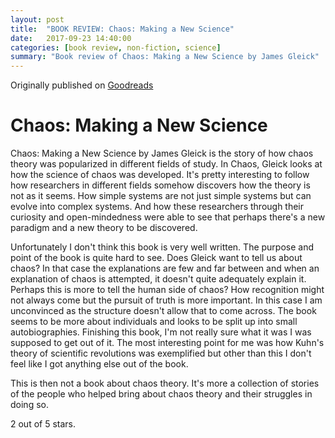 ```yaml
---
layout: post
title:  "BOOK REVIEW: Chaos: Making a New Science"
date:   2017-09-23 14:40:00
categories: [book review, non-fiction, science]
summary: "Book review of Chaos: Making a New Science by James Gleick"
---
```

Originally published on [Goodreads](https://www.goodreads.com/review/show/1119983114)

# Chaos: Making a New Science

Chaos: Making a New Science by James Gleick is the story of how chaos theory was popularized in different fields of study. 
In Chaos, Gleick looks at how the science of chaos was developed. It's pretty interesting to follow how researchers in different fields somehow discovers how the theory is not as it seems. How simple systems are not just simple systems but can evolve into complex systems. And how these researchers through their curiosity and open-mindedness were able to see that perhaps there's a new paradigm and a new theory to be discovered.

Unfortunately I don't think this book is very well written. The purpose and point of the book is quite hard to see. Does Gleick want to tell us about chaos? In that case the explanations are few and far between and when an explanation of chaos is attempted, it doesn't quite adequately explain it. Perhaps this is more to tell the human side of chaos? How recognition might not always come but the pursuit of truth is more important. In this case I am unconvinced as the structure doesn't allow that to come across. The book seems to be more about individuals and looks to be split up into small autobiographies. Finishing this book, I'm not really sure what it was I was supposed to get out of it. The most interesting point for me was how Kuhn's theory of scientific revolutions was exemplified but other than this I don't feel like I got anything else out of the book. 

This is then not a book about chaos theory. It's more a collection of stories of the people who helped bring about chaos theory and their struggles in doing so.

2 out of 5 stars.